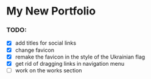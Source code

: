 # My New Portfolio

### TODO:

- [x] add titles for social links
- [x] change favicon
- [x] remake the favicon in the style of the Ukrainian flag
- [x] get rid of dragging links in navigation menu
- [ ] work on the works section